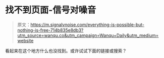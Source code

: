 # 找不到页面-信号对噪音

> 原文：<https://m.signalvnoise.com/everything-is-possible-but-nothing-is-free-714b835e8db3?utm_source=wanqu.co&utm_campaign=Wanqu+Daily&utm_medium=website>

看起来在这个地方什么也没找到。或许试试下面的链接或搜索？